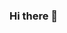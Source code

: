 ### Hi there 👋

<!--
**Maheenid/Maheenid** is a ✨ _special_ ✨ repository because its `README.md` (this file) appears on your GitHub profile.
I'm a Flutter developer who creates elegant and easy-to-use mobile apps. Proficient in leveraging Dart and Flutter to build responsive user interfaces.
Here are some ideas to get you started:

- 🔭 I’m currently working on ...
- 🌱 I’m currently learning ...
- 👯 I’m looking to collaborate on ...
- 🤔 I’m looking for help with ...
- 💬 Ask me about ...
- 📫 How to reach me: ...
- 😄 Pronouns: ...
- ⚡ Fun fact: ...
-->
